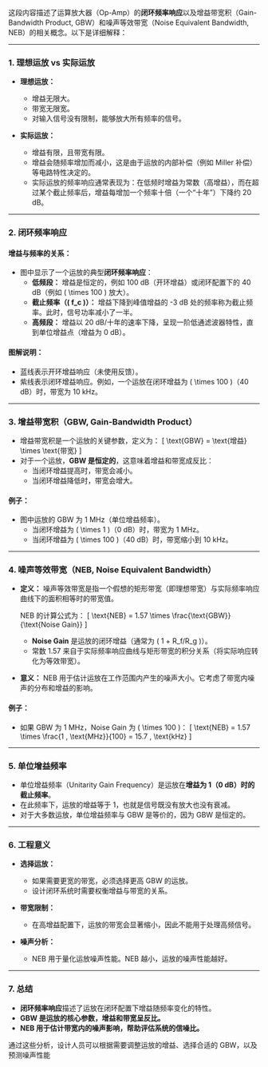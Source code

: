 这段内容描述了运算放大器（Op-Amp）的**闭环频率响应**以及增益带宽积（Gain-Bandwidth Product, GBW）和噪声等效带宽（Noise Equivalent Bandwidth, NEB）的相关概念。以下是详细解释：

---

### 1. **理想运放 vs 实际运放**
- **理想运放：**
  - 增益无限大。
  - 带宽无限宽。
  - 对输入信号没有限制，能够放大所有频率的信号。
  
- **实际运放：**
  - 增益有限，且带宽有限。
  - 增益会随频率增加而减小，这是由于运放的内部补偿（例如 Miller 补偿）等电路特性决定的。
  - 实际运放的频率响应通常表现为：在低频时增益为常数（高增益），而在超过某个截止频率后，增益每增加一个频率十倍（一个“十年”）下降约 20 dB。

---

### 2. **闭环频率响应**
#### 增益与频率的关系：
- 图中显示了一个运放的典型**闭环频率响应**：
  - **低频段：** 增益是恒定的，例如 100 dB（开环增益）或闭环配置下的 40 dB（例如 \( \times 100 \) 放大）。
  - **截止频率（\( f_c \)）：** 增益下降到峰值增益的 -3 dB 处的频率称为截止频率。此时，信号功率减小了一半。
  - **高频段：** 增益以 20 dB/十年的速率下降，呈现一阶低通滤波器特性，直到单位增益点（增益为 0 dB）。
  
#### 图解说明：
- 蓝线表示开环增益响应（未使用反馈）。
- 紫线表示闭环增益响应。例如，一个运放在闭环增益为 \( \times 100 \)（40 dB）时，带宽为 10 kHz。

---

### 3. **增益带宽积（GBW, Gain-Bandwidth Product）**
- 增益带宽积是一个运放的关键参数，定义为：
  \[
  \text{GBW} = \text{增益} \times \text{带宽}
  \]
- 对于一个运放，**GBW 是恒定的**，这意味着增益和带宽成反比：
  - 当闭环增益提高时，带宽会减小。
  - 当闭环增益降低时，带宽会增大。
  
#### 例子：
- 图中运放的 GBW 为 1 MHz（单位增益频率）。
  - 当闭环增益为 \( \times 1 \)（0 dB）时，带宽为 1 MHz。
  - 当闭环增益为 \( \times 100 \)（40 dB）时，带宽缩小到 10 kHz。

---

### 4. **噪声等效带宽（NEB, Noise Equivalent Bandwidth）**
- **定义：**
  噪声等效带宽是指一个假想的矩形带宽（即理想带宽）与实际频率响应曲线下的面积相等时的带宽值。
  
  NEB 的计算公式为：
  \[
  \text{NEB} = 1.57 \times \frac{\text{GBW}}{\text{Noise Gain}}
  \]
  - **Noise Gain** 是运放的闭环增益（通常为 \( 1 + R_f/R_g \)）。
  - 常数 1.57 来自于实际频率响应曲线与矩形带宽的积分关系（将实际响应转化为等效带宽）。

- **意义：**
  NEB 用于估计运放在工作范围内产生的噪声大小。它考虑了带宽内噪声的分布和增益的影响。

#### 例子：
- 如果 GBW 为 1 MHz，Noise Gain 为 \( \times 100 \)：
  \[
  \text{NEB} = 1.57 \times \frac{1 \, \text{MHz}}{100} = 15.7 \, \text{kHz}
  \]

---

### 5. **单位增益频率**
- 单位增益频率（Unitarity Gain Frequency）是运放在**增益为 1（0 dB）时的截止频率**。
- 在此频率下，运放的增益等于 1，也就是信号既没有放大也没有衰减。
- 对于大多数运放，单位增益频率与 GBW 是等价的，因为 GBW 是恒定的。

---

### 6. **工程意义**
- **选择运放：**
  - 如果需要更宽的带宽，必须选择更高 GBW 的运放。
  - 设计闭环系统时需要权衡增益与带宽的关系。
  
- **带宽限制：**
  - 在高增益配置下，运放的带宽会显著缩小，因此不能用于处理高频信号。
  
- **噪声分析：**
  - NEB 用于量化运放噪声性能。NEB 越小，运放的噪声性能越好。

---

### 7. **总结**
- **闭环频率响应**描述了运放在闭环配置下增益随频率变化的特性。
- **GBW 是运放的核心参数，增益和带宽呈反比。**
- **NEB 用于估计带宽内的噪声影响，帮助评估系统的信噪比。**

通过这些分析，设计人员可以根据需要调整运放的增益、选择合适的 GBW，以及预测噪声性能